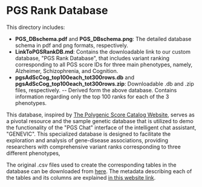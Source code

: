 # PGS Rank Database

This directory includes:
- **PGS_DBschema.pdf** and **PGS_DBschema.png**: The detailed database schema in pdf and png formats, respectively.
- **LinkToPGSRankDB.md**: Contains the downloadable link to our custom database, "PGS Rank Database", that includes variant ranking corresponding to all PGS score IDs for three main phenotypes, namely, Alzheimer, Schizophrenia, and Cognition.
- **pgsAdScCog_top100each_tot300rows.db** and **pgsAdScCog_top100each_tot300rows.zip**: Downloadable .db and .zip files, respectively. 
  -- Derived form the above database. Contains information regarding only the top 100 ranks for each of the 3 phenotypes.

This database, inspired by [The Polygenic Score Catalog Website](https://www.pgscatalog.org/), serves as a pivotal resource and the sample genetic database that is utilized to demo the functionality of the "PGS Chat" interface of the intelligent chat assistant, "GENEVIC". This specialized database is designed to facilitate the exploration and analysis of gene-disease associations, providing researchers with comprehensive variant ranks corresponding to three different phenotypes, 

The original .csv files used to create the corresponding tables in the database can be downloaded from [here](https://www.pgscatalog.org/downloads/#dl_ftp_list).
The metadata describing each of the tables and its columns are explained [in this website link](https://www.pgscatalog.org/downloads/#dl_ftp_list).


